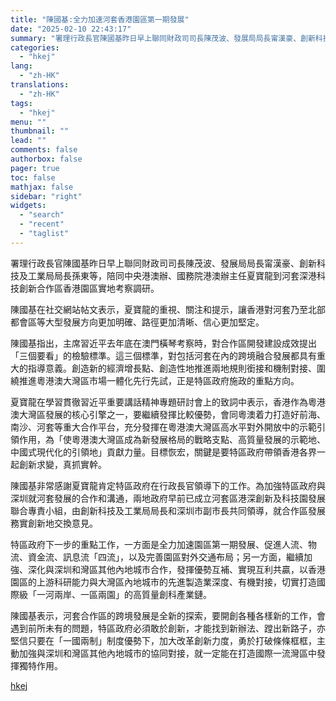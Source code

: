 ```yaml
---
title: "陳國基:全力加速河套香港園區第一期發展"
date: "2025-02-10 22:43:17"
summary: "署理行政長官陳國基昨日早上聯同財政司司長陳茂波、發展局局長甯漢豪、創新科技及工業局局長孫東等，陪同中..."
categories:
  - "hkej"
lang:
  - "zh-HK"
translations:
  - "zh-HK"
tags:
  - "hkej"
menu: ""
thumbnail: ""
lead: ""
comments: false
authorbox: false
pager: true
toc: false
mathjax: false
sidebar: "right"
widgets:
  - "search"
  - "recent"
  - "taglist"
---
```


署理行政長官陳國基昨日早上聯同財政司司長陳茂波、發展局局長甯漢豪、創新科技及工業局局長孫東等，陪同中央港澳辦、國務院港澳辦主任夏寶龍到河套深港科技創新合作區香港園區實地考察調研。

陳國基在社交網站帖文表示，夏寶龍的重視、關注和提示，讓香港對河套乃至北部都會區等大型發展方向更加明確、路徑更加清晰、信心更加堅定。

陳國基指出，主席習近平去年底在澳門橫琴考察時，對合作區開發建設成效提出「三個要看」的檢驗標準。這三個標準，對包括河套在內的跨境融合發展都具有重大的指導意義。創造新的經濟增長點、創造性地推進兩地規則銜接和機制對接、圍繞推進粵港澳大灣區市場一體化先行先試，正是特區政府施政的重點方向。

夏寶龍在學習貫徹習近平重要講話精神專題研討會上的致詞中表示，香港作為粵港澳大灣區發展的核心引擎之一，要繼續發揮比較優勢，會同粵澳着力打造好前海、南沙、河套等重大合作平台，充分發揮在粵港澳大灣區高水平對外開放中的示範引領作用，為「使粵港澳大灣區成為新發展格局的戰略支點、高質量發展的示範地、中國式現代化的引領地」貢獻力量。目標恢宏，關鍵是要特區政府帶領香港各界一起創新求變，真抓實幹。

陳國基非常感謝夏寶龍肯定特區政府在行政長官領導下的工作。為加強特區政府與深圳就河套發展的合作和溝通，兩地政府早前已成立河套區港深創新及科技園發展聯合專責小組，由創新科技及工業局局長和深圳市副市長共同領導，就合作區發展務實創新地交換意見。

特區政府下一步的重點工作，一方面是全力加速園區第一期發展、促進人流、物流、資金流、訊息流「四流」，以及完善園區對外交通布局；另一方面，繼續加強、深化與深圳和灣區其他內地城市合作，發揮優勢互補、實現互利共贏，以香港園區的上游科研能力與大灣區內地城市的先進製造業深度、有機對接，切實打造國際級「一河兩岸、一區兩園」的高質量創科產業鏈。

陳國基表示，河套合作區的跨境發展是全新的探索，要開創各種各樣新的工作，會遇到前所未有的問題，特區政府必須敢於創新，才能找到新辦法、蹚出新路子，亦堅信只要在「一國兩制」制度優勢下，加大改革創新力度，勇於打破條條框框，主動加強與深圳和灣區其他內地城市的協同對接，就一定能在打造國際一流灣區中發揮獨特作用。

[hkej](https://www2.hkej.com/instantnews/current/article/3996836/%E9%99%B3%E5%9C%8B%E5%9F%BA%3A%E5%85%A8%E5%8A%9B%E5%8A%A0%E9%80%9F%E6%B2%B3%E5%A5%97%E9%A6%99%E6%B8%AF%E5%9C%92%E5%8D%80%E7%AC%AC%E4%B8%80%E6%9C%9F%E7%99%BC%E5%B1%95)

